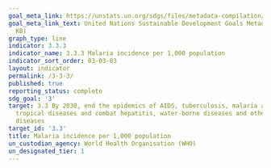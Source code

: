 ```yaml
---
goal_meta_link: https://unstats.un.org/sdgs/files/metadata-compilation/Metadata-Goal-3.pdf
goal_meta_link_text: United Nations Sustainable Development Goals Metadata (PDF 431
  KB)
graph_type: line
indicator: 3.3.3
indicator_name: 3.3.3 Malaria incidence per 1,000 population
indicator_sort_order: 03-03-03
layout: indicator
permalink: /3-3-3/
published: true
reporting_status: complete
sdg_goal: '3'
target: 3.3 By 2030, end the epidemics of AIDS, tuberculosis, malaria and neglected
  tropical diseases and combat hepatitis, water-borne diseases and other communicable
  diseases
target_id: '3.3'
title: Malaria incidence per 1,000 population
un_custodian_agency: World Health Organisation (WHO)
un_designated_tier: 1
---
```

